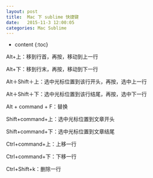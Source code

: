 ```yaml
---
layout: post
title:  Mac 下 sublime 快捷键
date:   2015-11-3 12:00:05
categories: Mac Sublime
---
```


* content
{:toc}

Alt+上：移到行首，再按，移动到上一行

Alt+下：移到行末，再按，移动到下一行

Alt＋Shift＋上：选中光标位置到该行开头，再按，选中上一行

Alt＋Shift＋下：选中光标位置到该行结尾，再按，选中下一行

Alt + command + F：替换

Shift+command+上：选中光标位置到文章开头

Shift+command+下：选中光标位置到文章结尾

Ctrl+command+上：上移一行

Ctrl+command+下：下移一行

Ctrl+Shift+k：删除一行



